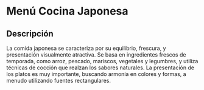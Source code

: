 # Menú Cocina Japonesa

## Descripción

La comida japonesa se caracteriza por su equilibrio, frescura, y presentación visualmente atractiva. Se basa en ingredientes frescos de temporada, como arroz, pescado, mariscos, vegetales y legumbres, y utiliza técnicas de cocción que realzan los sabores naturales. La presentación de los platos es muy importante, buscando armonía en colores y formas, a menudo utilizando fuentes rectangulares. 